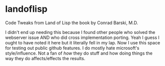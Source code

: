 # landoflisp
Code Tweaks from Land of Lisp the book by Conrad Barski, M.D.

I didn't end up needing this because I found other people who solved the webserver issue AND who did cross implementation porting. Yeah I guess I ought to have noted it here but it literally fell in my lap. Now I use this space for testing out public github features. I do mostly hate microsoft's style/influence. Not a fan of _how_ they do stuff and how doing things the way they do affects/effects the results.  
